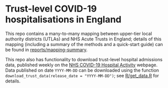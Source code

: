 # Trust-level COVID-19 hospitalisations in England

This repo contains a many-to-many mapping between upper-tier local authority districts (UTLAs) and NHS Acute Trusts in England; details of this mapping (including a summary of the methods and a quick-start guide) can be found in [reports/mapping-summary](https://github.com/epiforecasts/covid19-uk-hospitalisation-data/tree/main/reports/mapping-summary).

This repo also has functionality to download trust-level hospital admissions data, published weekly on the [NHS COVID-19 Hospital Activity](https://www.england.nhs.uk/statistics/statistical-work-areas/covid-19-hospital-activity/) webpage. Data published on date `YYYY-MM-DD` can be downloaded using the function `download_trust_data(release_date = "YYYY-MM-DD")`; see [R/get_data.R](https://github.com/epiforecasts/covid19-uk-hospitalisation-data/blob/main/R/get_data.R) for details.






